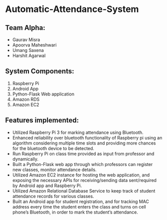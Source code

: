 # Automatic-Attendance-System
## Team Alpha:
* Gaurav Misra
* Apoorva Maheshwari
* Umang Saxena
* Harshit Agarwal

## System Components:
1. Raspberry Pi 
2. Android App
3. Python-Flask Web application
4. Amazon RDS
5. Amazon EC2

## Features implemented:
* Utilized Raspberry Pi 3 for marking attendance using Bluetooth.
* Enhanced reliability over bluetooth functionality of Raspberry pi using an algorithm considering multiple time slots and providing more chances for the bluetooth device to be detected.
* Run Raspberry Pi on class time provided as input from professor and dynamically.
* Built a Python-Flask web app through which professors can register new classes, monitor attendance details.
* Utilized Amazon EC2 instance for hosting the web application, and exposing the necessary APIs for receiving/sending data sent/required by Android app and Raspberry Pi.
* Utilized Amazon Relational Database Service to keep track of student attendance records for various classes.
* Built an Android app for student registration, and for tracking MAC address every time the student enters the class and turns on cell phone’s Bluetooth, in order to mark the student’s attendance.
